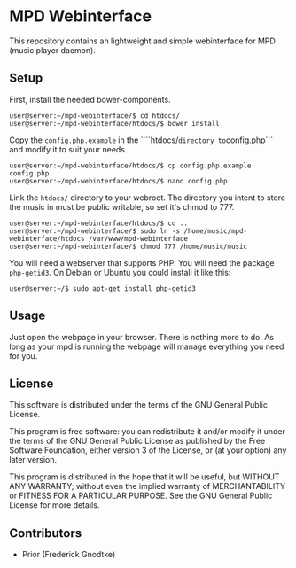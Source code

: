 MPD Webinterface
================

This repository contains an lightweight and simple webinterface for MPD (music player daemon).

Setup
-----
First, install the needed bower-components.

	user@server:~/mpd-webinterface/$ cd htdocs/
	user@server:~/mpd-webinterface/htdocs/$ bower install

Copy the ```config.php.example``` in the ````htdocs/``` directory to ```config.php``` and modify it to suit your needs.

	user@server:~/mpd-webinterface/htdocs/$ cp config.php.example config.php
	user@server:~/mpd-webinterface/htdocs/$ nano config.php


Link the ```htdocs/``` directory to your webroot.
The directory you intent to store the music in must be public writable, so set it's chmod to 777.

	user@server:~/mpd-webinterface/htdocs/$ cd ..
	user@server:~/mpd-webinterface/$ sudo ln -s /home/music/mpd-webinterface/htdocs /var/www/mpd-webinterface
	user@server:~/mpd-webinterface/$ chmod 777 /home/music/music


You will need a webserver that supports PHP. You will need the package ```php-getid3```. On Debian or Ubuntu you could install it like this:

	user@server:~/$ sudo apt-get install php-getid3

Usage
-----
Just open the webpage in your browser. There is nothing more to do. As long as your mpd is running the webpage will manage everything you need for you.

License
-------
This software is distributed under the terms of the GNU General Public License.

This program is free software: you can redistribute it and/or modify
it under the terms of the GNU General Public License as published by
the Free Software Foundation, either version 3 of the License, or
(at your option) any later version.

This program is distributed in the hope that it will be useful,
but WITHOUT ANY WARRANTY; without even the implied warranty of
MERCHANTABILITY or FITNESS FOR A PARTICULAR PURPOSE.  See the
GNU General Public License for more details.


Contributors
-------------
 * Prior (Frederick Gnodtke)
